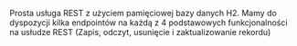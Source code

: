 Prosta usługa REST z użyciem pamięciowej bazy danych H2.
Mamy do dyspozycji kilka endpointów na każdą z 4 podstawowych funkcjonalności na usłudze REST (Zapis, odczyt, usunięcie i zaktualizowanie rekordu)